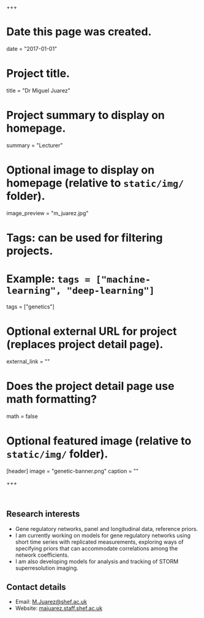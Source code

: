 +++
# Date this page was created.
date = "2017-01-01"

# Project title.
title = "Dr Miguel Juarez"

# Project summary to display on homepage.
summary = "Lecturer"

# Optional image to display on homepage (relative to `static/img/` folder).
image_preview = "m_juarez.jpg"

# Tags: can be used for filtering projects.
# Example: `tags = ["machine-learning", "deep-learning"]`
tags = ["genetics"]

# Optional external URL for project (replaces project detail page).
external_link = ""

# Does the project detail page use math formatting?
math = false

# Optional featured image (relative to `static/img/` folder).
[header]
image = "genetic-banner.png"
caption = ""

+++

<br>

## Research interests

* Gene regulatory networks, panel and longitudinal data, reference priors.
* I am currently working on models for gene regulatory networks using short time series with replicated measurements, exploring ways of specifying priors that can accommodate correlations among the network coefficients. 
* I am also developing models for analysis and tracking of STORM superresolution imaging.

## Contact details

* Email: M.Juarez@shef.ac.uk
* Website: [majuarez.staff.shef.ac.uk](http://majuarez.staff.shef.ac.uk/)
